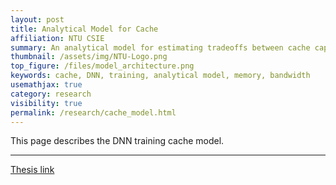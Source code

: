 ```yaml
---
layout: post
title: Analytical Model for Cache
affiliation: NTU CSIE
summary: An analytical model for estimating tradeoffs between cache capacity and memory bandwidth with focus on DNN training
thumbnail: /assets/img/NTU-Logo.png
top_figure: /files/model_architecture.png
keywords: cache, DNN, training, analytical model, memory, bandwidth
usemathjax: true
category: research
visibility: true
permalink: /research/cache_model.html
---
```


This page describes the DNN training cache model.

---
[Thesis link](/files/mike_tsai_ms_thesis.pdf)
